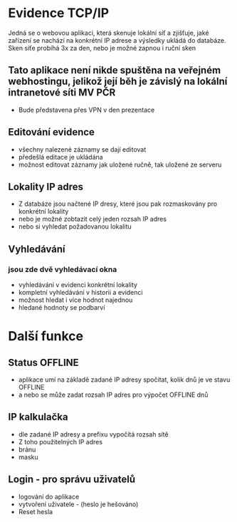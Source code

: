 # Evidence TCP/IP
Jedná se o webovou aplikaci, která skenuje lokální síť a zjišťuje, jaké zařízení se nachází na konkrétní IP adrese a výsledky ukládá do databáze.
Sken síťe probíhá 3x za den, nebo je možné zapnou i ruční sken

## Tato aplikace není nikde spuštěna na veřejném webhostingu, jelikož její běh je závislý na lokální intranetové síti MV PČR
* Bude představena přes VPN v den prezentace 


## Editování evidence
* všechny nalezené záznamy se dají editovat
* předešlá editace je ukládána
* možnost editovat záznamy jak uložené ručně, tak uložené ze serveru
  
##  Lokality IP adres
* Z databáze jsou načtené IP dresy, které jsou pak rozmaskovány pro konkrétní lokality
* nebo je možné zobtazit celý jeden rozsah IP adres
* nebo si vyhledat požadovanou lokalitu

## Vyhledávání
### jsou zde dvě vyhledávací okna
* vyhledávání v evidenci konkrétní lokality
* kompletní vyhledávání v historii a evidenci 
* možnost hledat i více hodnot najednou
* hledané hodnoty se podbarví

# Další funkce

## Status OFFLINE
* aplikace umí na základě zadané IP adresy spočítat, kolik dnů je ve stavu OFFLINE
* a nebo se může zadat rozsah IP adres pro výpočet OFFLINE dnů

## IP kalkulačka
* dle zadané IP adresy a prefixu vypočítá rozsah sítě
* Z toho použitelných IP adres
* bránu
* masku

## Login - pro správu uživatelů
* logování do aplikace
* vytvoření uživatele - (heslo je hešováno)
* Reset hesla
